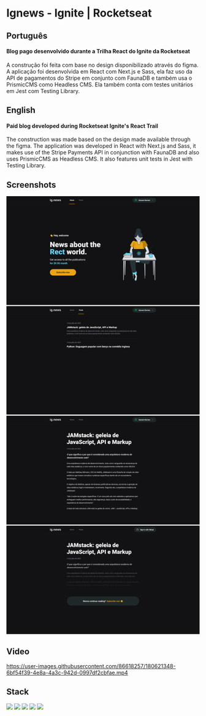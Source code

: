 # Ignews - Ignite | Rocketseat

## Português

#### Blog pago desenvolvido durante a Trilha React do Ignite da Rocketseat

A construção foi feita com base no design disponibilizado através do figma. A aplicação foi desenvolvida em React com Next.js e Sass, ela faz uso da API de pagamentos do Stripe em conjunto com FaunaDB e também usa o PrismicCMS como Headless CMS. Ela também conta com testes unitários em Jest com Testing Library.

## English

#### Paid blog developed during Rocketseat Ignite's React Trail

The construction was made based on the design made available through the figma. The application was developed in React with Next.js and Sass, it makes use of the Stripe Payments API in conjunction with FaunaDB and also uses PrismicCMS as Headless CMS. It also features unit tests in Jest with Testing Library.

## Screenshots

<div align="center">
    <div>
        <img width="600px" src="./public/ignews-1.png" alt="Print da página home rodando na web"/>
        <img width="600px" src="./public/ignews-2.png" alt="Print da página de posts rodando na web"/>
        <img width="600px" src="./public/ignews-3.png" alt="Print da página com o conteúdo de um post selecionado com o usuário logado rodando na web"/>
        <img width="600px" src="./public/ignews-4.png" alt="Print da página com o conteúdo de um post selecionado com o usuário não logado rodando na web"/>
    </div>
</div>

## Video

https://user-images.githubusercontent.com/86618257/180621348-6bf54f39-4e8a-4a3c-942d-0997df2cbfae.mp4

## Stack

<img width="30px" src="https://xesque.rocketseat.dev/platform/tech/typescript.svg"/> <img width="30px" src="https://xesque.rocketseat.dev/platform/tech/reactjs.svg"/> <img width="30px" src="https://cdn.jsdelivr.net/gh/devicons/devicon/icons/sass/sass-original.svg" /> <img width="31px" src="https://xesque.rocketseat.dev/platform/tech/nextjs.svg"/> <img width="30px" src="https://xesque.rocketseat.dev/platform/tech/faunadb.svg"/>
